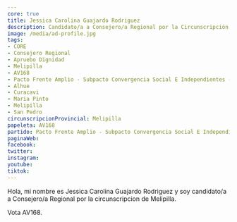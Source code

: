```yaml
---
core: true
title: Jessica Carolina Guajardo Rodriguez
description: Candidato/a a Consejero/a Regional por la Circunscripción de Melipilla
image: /media/ad-profile.jpg
tags:
- CORE
- Consejero Regional
- Apruebo Dignidad
- Melipilla
- AV168
- Pacto Frente Amplio - Subpacto Convergencia Social E Independientes - Convergencia Social
- Alhue
- Curacavi
- Maria Pinto
- Melipilla
- San Pedro
circunscripcionProvincial: Melipilla
papeleta: AV168
partido: Pacto Frente Amplio - Subpacto Convergencia Social E Independientes - Convergencia Social
paginaWeb:
facebook:
twitter:
instagram:
youtube:
tiktok:
---
```

Hola, mi nombre es Jessica Carolina Guajardo Rodriguez y soy candidato/a a Consejero/a Regional por la circunscripcion de Melipilla.

Vota AV168.